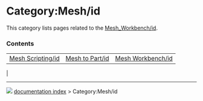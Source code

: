 # Category:Mesh/id
This category lists pages related to the [Mesh_Workbench/id](Mesh_Workbench/id.md).

### Contents

|     |     |     |
| --- | --- | --- |
| [Mesh Scripting/id](Mesh_Scripting/id.md) | [Mesh to Part/id](Mesh_to_Part/id.md) | [Mesh Workbench/id](Mesh_Workbench/id.md) |
|



---
![](images/Button_right.svg) [documentation index](../README.md) > Category:Mesh/id
